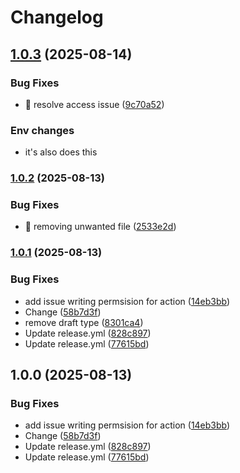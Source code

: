 # Changelog

## [1.0.3](https://github.com/SandeepOCT/reactive-spring/compare/v1.0.2...v1.0.3) (2025-08-14)


### Bug Fixes

* 🐛 resolve access issue ([9c70a52](https://github.com/SandeepOCT/reactive-spring/commit/9c70a52d0d63d948c02ec87ec26d983df5adcc9a))

### Env changes
- it's also does this

### [1.0.2](https://github.com/SandeepOCT/reactive-spring/compare/v1.0.1...v1.0.2) (2025-08-13)


### Bug Fixes

* 🐛 removing unwanted file ([2533e2d](https://github.com/SandeepOCT/reactive-spring/commit/2533e2d376a33cfb356b24f096dd9f2a5d36983d))

### [1.0.1](https://github.com/SandeepOCT/reactive-spring/compare/v1.0.0...v1.0.1) (2025-08-13)


### Bug Fixes

* add issue writing permsision for action ([14eb3bb](https://github.com/SandeepOCT/reactive-spring/commit/14eb3bb12b5cce084f0e8aaeff82ce85f0abe306))
* Change ([58b7d3f](https://github.com/SandeepOCT/reactive-spring/commit/58b7d3fe1ee77784c643d31498423166af3e3c45))
* remove draft type ([8301ca4](https://github.com/SandeepOCT/reactive-spring/commit/8301ca4723cf425285635bc8a3a00bb8fe0d05a0))
* Update release.yml ([828c897](https://github.com/SandeepOCT/reactive-spring/commit/828c89764a3930cf97fea5b9fa9e7e58d49a5e21))
* Update release.yml ([77615bd](https://github.com/SandeepOCT/reactive-spring/commit/77615bd68bfb343aaf2b014bce5dede5a6ef0e9a))

## 1.0.0 (2025-08-13)


### Bug Fixes

* add issue writing permsision for action ([14eb3bb](https://github.com/SandeepOCT/reactive-spring/commit/14eb3bb12b5cce084f0e8aaeff82ce85f0abe306))
* Change ([58b7d3f](https://github.com/SandeepOCT/reactive-spring/commit/58b7d3fe1ee77784c643d31498423166af3e3c45))
* Update release.yml ([828c897](https://github.com/SandeepOCT/reactive-spring/commit/828c89764a3930cf97fea5b9fa9e7e58d49a5e21))
* Update release.yml ([77615bd](https://github.com/SandeepOCT/reactive-spring/commit/77615bd68bfb343aaf2b014bce5dede5a6ef0e9a))
